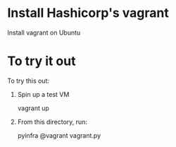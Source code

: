 # Install Hashicorp's vagrant
Install vagrant on Ubuntu

# To try it out

To try this out:

1. Spin up a test VM

    vagrant up

2. From this directory, run:

    pyinfra @vagrant vagrant.py
